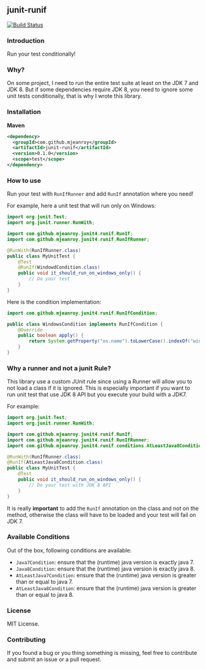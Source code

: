 ## junit-runif

[![Build Status](https://travis-ci.org/mjeanroy/junit-runif.svg?branch=master)](https://travis-ci.org/mjeanroy/junit-runif)

### Introduction

Run your test conditionally!

### Why?

On some project, I need to run the entire test suite at least on the JDK 7 and JDK 8.
But if some dependencies require JDK 8, you need to ignore some unit tests conditionally, that is why I wrote this library.

### Installation

**Maven**

```xml
<dependency>
  <groupId>com.github.mjeanroy</groupId>
  <artifactId>junit-runif</artifactId>
  <version>0.1.0</version>
  <scope>test</scope>
</dependency>
```

### How to use

Run your test with `RunIfRunner` and add `RunIf` annotation where you need!

For example, here a unit test that will run only on Windows:

```java
import org.junit.Test;
import org.junit.runner.RunWith;

import com.github.mjeanroy.junit4.runif.RunIf;
import com.github.mjeanroy.junit4.runif.RunIfRunner;

@RunWith(RunIfRunner.class)
public class MyUnitTest {
    @Test
    @RunIf(WindowdCondition.class)
    public void it_should_run_on_windows_only() {
        // Do your test
    }
}
```

Here is the condition implementation:

```java
import com.github.mjeanroy.junit4.runif.RunIfCondition;

public class WindowsCondition implements RunIfCondition {
    @Override
    public boolean apply() {
        return System.getProperty("os.name").toLowerCase().indexOf("win") >= 0;
    }
}
```

### Why a runner and not a junit Rule?

This library use a custom JUnit rule since using a Runner will allow you to not load a class if it is ignored.
This is especially important if you want to run unit test that use JDK 8 API but you execute your build with a JDK7.

For example:

```java
import org.junit.Test;
import org.junit.runner.RunWith;

import com.github.mjeanroy.junit4.runif.RunIf;
import com.github.mjeanroy.junit4.runif.RunIfRunner;
import com.github.mjeanroy.junit4.runif.conditions.AtLeastJava8Condition;

@RunWith(RunIfRunner.class)
@RunIf(AtLeastJava8Condition.class)
public class MyUnitTest {
    @Test
    public void it_should_run_on_windows_only() {
        // Do your test with JDK 8 API
    }
}
```

It is really **important** to add the `RunIf` annotation on the class and not on the method, otherwise the class will have to be loaded and your test will fail on JDK 7.

### Available Conditions

Out of the box, following conditions are available:

- `Java7Condition`: ensure that the (runtime) java version is exactly java 7.
- `Java8Condition`: ensure that the (runtime) java version is exactly java 8.
- `AtLeastJava7Condition`: ensure that the (runtime) java version is greater than or equal to java 7.
- `AtLeastJava8Condition`: ensure that the (runtime) java version is greater than or equal to java 8.

### License

MIT License.

### Contributing

If you found a bug or you thing something is missing, feel free to contribute and submit an issue or a pull request.

